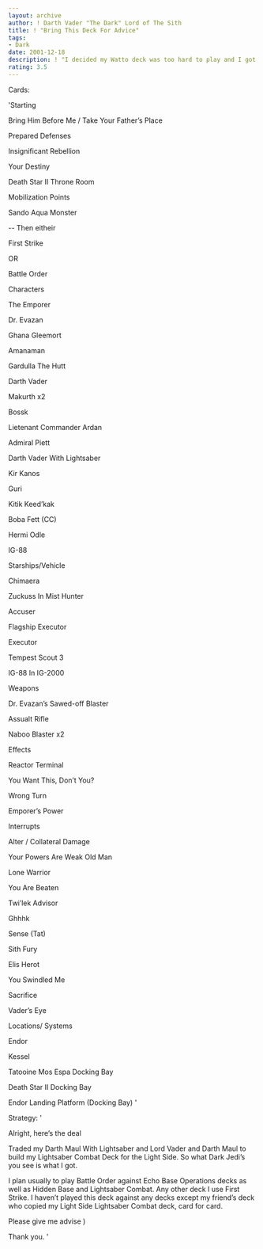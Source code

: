 ```yaml
---
layout: archive
author: ! Darth Vader "The Dark" Lord of The Sith
title: ! "Bring This Deck For Advice"
tags:
- Dark
date: 2001-12-18
description: ! "I decided my Watto deck was too hard to play and I got Bring Him Before Me Instead. I could use some advice"
rating: 3.5
---
```

Cards: 

'Starting

Bring Him Before Me / Take Your Father’s Place

Prepared Defenses

Insignificant Rebellion

Your Destiny

Death Star II Throne Room

Mobilization Points

Sando Aqua Monster

-- Then eitheir

First Strike   

OR

Battle Order


Characters

The Emporer

Dr. Evazan

Ghana Gleemort

Amanaman

Gardulla The Hutt

Darth Vader

Makurth x2

Bossk

Lietenant Commander Ardan

Admiral Piett

Darth Vader With Lightsaber

Kir Kanos

Guri

Kitik Keed’kak

Boba Fett (CC)

Hermi Odle

IG-88


Starships/Vehicle

Chimaera

Zuckuss In Mist Hunter

Accuser

Flagship Executor

Executor

Tempest Scout 3

IG-88 In IG-2000


Weapons

Dr. Evazan’s Sawed-off Blaster

Assualt Rifle

Naboo Blaster x2


Effects

Reactor Terminal

You Want This, Don’t You?

Wrong Turn

Emporer’s Power


Interrupts

Alter / Collateral Damage

Your Powers Are Weak Old Man

Lone Warrior

You Are Beaten

Twi’lek Advisor

Ghhhk

Sense (Tat)

Sith Fury

Elis Herot

You Swindled Me

Sacrifice

Vader’s Eye


Locations/ Systems

Endor

Kessel

Tatooine Mos Espa Docking Bay

Death Star II Docking Bay

Endor Landing Platform (Docking Bay) '

Strategy: '

Alright, here’s the deal


Traded my Darth Maul With Lightsaber and Lord Vader and Darth Maul to build my Lightsaber Combat Deck for the Light Side. So what Dark Jedi’s you see is what I got.


I plan usually to play Battle Order against Echo Base Operations decks as well as Hidden Base and Lightsaber Combat. Any other deck I use First Strike. I haven’t played this deck against any decks except my friend’s deck who copied my Light Side Lightsaber Combat deck, card for card.


Please give me advise  )


Thank you. '